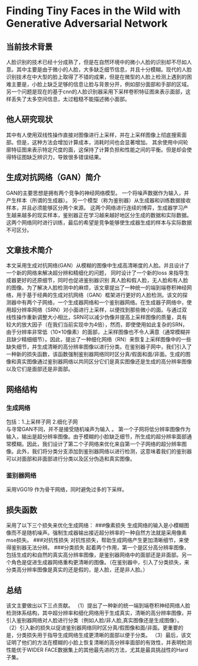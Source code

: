 # Finding Tiny Faces in the Wild with Generative Adversarial Network
## 当前技术背景
  人脸识别的技术已经十分成熟了，但是在自然环境中的微小人脸的识别却不尽如人意。其中主要是由于微小的人脸，大多缺乏细节信息，并且十分模糊。现代的人脸识别技术在中大型的脸上取得了不错的成果，但是在微型的人脸上检测上遇到的困难主要是，小脸上缺乏足够的信息让脸与背景分开，例如部分面部和手部的区域。另一个问题是现在的基于cnn的人脸识别器采用下采样卷积特征图来表示面部，这样丢失了太多空间信息，太过粗糙不能描述微小面部。

## 他人研究现状
  其中有人使用双线性操作直接对图像进行上采样，并在上采样图像上彻底搜索面部。但是，这种方法会增加计算成本，消耗时间也会显著增加。
其余使用中间轮廓特征图来表示特定尺度的面，这保持了计算负担和性能之间的平衡。但是却会使得特征图缺乏辨识力，导致很多错误结果。

## 生成对抗网络（GAN）简介
  GAN的主要思想是拥有两个竞争的神经网络模型。 一个将噪声数据作为输入，并产生样本（所谓的生成器）。 另一个模型（称为鉴别器）从生成器和训练数据接收样本，并且必须能够区分两个来源。 这两个网络进行连续的博弈，生成器学习产生越来越多的现实样本，鉴别器正在学习越来越好地区分生成的数据和实际数据。 这两个网络同时进行训练，最后的希望是竞争能够使生成器生成的样本与实际数据不可区分。
## 文章技术简介
  本文采用生成对抗网络(GAN）从模糊的图像中生成高清晰度的人脸。并且设计了一个新的网络来解决超分辨和精细化的问题，  同时设计了一个新的loss 来指导生成器更好的还原细节，同时也促进鉴别器识别 真人脸和假人脸，无人脸和有人脸的图像。为了解决人脸检测中的麻烦，该文章提出了一种统一的端到端卷积神经网络，用于基于经典的生成对抗网络（GAN）框架进行更好的人脸检测。该文的探测器中有两个子网络，一个生成器网络和一个鉴别器网络。在生成器子网络中，使用超分辨率网络（SRN）对小面进行上采样，以便找到那些微小的面。与通过双线性操作重新调整大小相比，SRN可以减少伪像并提高上采样图像的质量，具有较大的放大因子（在我们当前实现中为4倍），然而，即使使用如此复杂的SRN，由于分辨率非常低（10×10像素）的面部，上采样图像也不令人满意（通常模糊并且缺少精细细节）。因此，提出了一种细化网络（RN）来恢复上采样图像中的一些缺失细节，并生成清晰的高分辨率图像以进行分类。在鉴别器子网中，我们引入了一种新的损失函数，该函数强制鉴别器网络同时区分真/假面和面/非面。生成的图像和真实图像通过鉴别器网络以共同区分它们是真实图像还是生成的高分辨率图像以及它们是面部还是非面部。

## 网络结构
### 生成网络
  包括：1.上采样子网  2.细化子网   
  与寻常GAN不同，并不是接受随机噪声为输入 。 第一个子网将低分辨率图像作为输入，输出是超分辨率图像。由于模糊的小脸缺乏细节，所生成的超分辨率面部通常模糊。因此，我们设计了第二个子网络来优化来自第一个子网络的超分辨率图像。此外，我们将分类分支添加到鉴别器网络以进行检测，这意味着我们的鉴别器可以对面部和非面部进行分类以及区分伪造和真实图像。
### 鉴别器网络
  采用VGG19 作为骨干网络，同时避免过多的下采样。
  
## 损失函数
  采用了以下三个损失来优化生成网络：
###像素损失
  生成网络的输入是小模糊图像而不是随机噪声。强制生成器输出接近超分辨率的一种自然方法就是采用像素mse损失。
###对抗性损失
  对抗性损失，帮助生成网络产生更加清晰细节，来使得鉴别器无法分辨。
###分类损失
  起着两个作用，第一个是区分高分辨率图像，包括生成的和自然的真实高分辨率图像，是鉴别器网络中的面部还是非面部。另一个角色是促进生成器网络重构更清晰的图像。（在鉴别器中，引入了分类损失，来分类高分辨率图像是真实的还是假的，是人脸，还是非人脸。）
## 总结
该文主要做出以下三点贡献。 （1）提出了一种新的统一端到端卷积神经网络人脸检测体系结构，其中超分辨率和细化网络用于生成真实，清晰的高分辨率图像，并引入鉴别器网络对人脸进行分类（例如人脸/非人脸,真实图像还是生成图像）。 （2）引入新的损失以促进鉴别器网络同时区分真/假图像和面/非面。更重要的是，分类损失用于指导生成网络生成更清晰的面部以便于分类。 （3）最后，该文证明了他们的方法在模糊的小脸上恢复清晰的高分辨率面部的有效性，并表明检测性能优于WIDER FACE数据集上的其他最先进的方法，尤其是最具挑战性的Hard子集。


 
